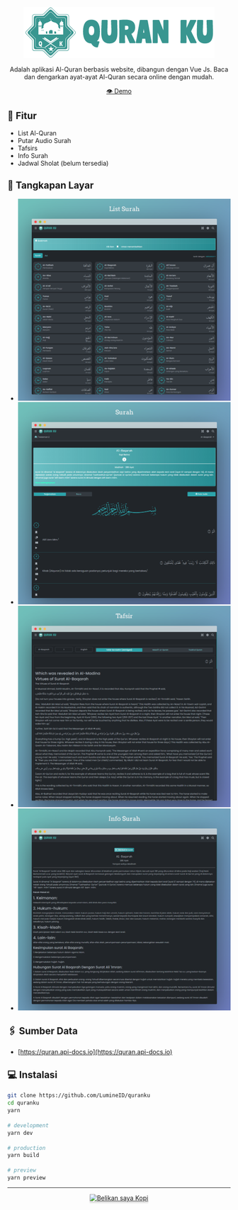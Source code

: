 <p align="center">
    <img src="/public/assets/img/logo.png" alt="Logo" />
</p>

<p align="center">
    Adalah aplikasi Al-Quran berbasis website, dibangun dengan Vue Js. Baca dan dengarkan ayat-ayat Al-Quran secara online dengan mudah.
</p>

<p align="center">
    <a href="https://lumine-quranku.vercel.app" target="_blank">
        👁️ Demo
    </a>
</p>

## 📃 Fitur
- List Al-Quran
- Putar Audio Surah
- Tafsirs
- Info Surah
- Jadwal Sholat (belum tersedia)

## 📸 Tangkapan Layar
- ![list surah](/screenshot/list-surah.png)
- ![surah](/screenshot/surah.png)
- ![tafsir](/screenshot/tafsir.png)
- ![info surah](/screenshot/info-surah.png)

## 🖇️ Sumber Data
- [https://quran.api-docs.io](https://quran.api-docs.io)

## 💻 Instalasi
```sh
git clone https://github.com/LumineID/quranku
cd quranku
yarn

# development
yarn dev

# production
yarn build

# preview
yarn preview
```

<hr>
<div align="center">
    <a href="https://trakteer.id/lumine_id?open=true" target="_blank">
        <img src="https://www.buymeacoffee.com/assets/img/custom_images/orange_img.png" alt="Belikan saya Kopi" style="height: 41px !important;width: 174px !important;box-shadow: 0px 3px 2px 0px rgba(190, 190, 190, 0.5) !important;-webkit-box-shadow: 0px 3px 2px 0px rgba(190, 190, 190, 0.5) !important;">
    </a>
</div>